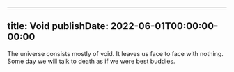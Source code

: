 
---
title: Void
publishDate: 2022-06-01T00:00:00-00:00
---

 The universe consists mostly of void. It leaves us face to face with nothing. Some day we will talk to death as if we were best buddies.
